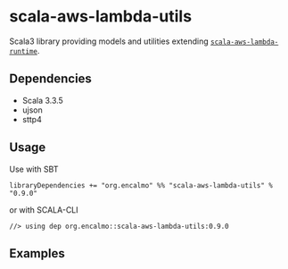 # scala-aws-lambda-utils

Scala3 library providing models and utilities extending [`scala-aws-lambda-runtime`](https://github.com/encalmo/scala-aws-lambda-runtime).

## Dependencies

- Scala 3.3.5
- ujson
- sttp4

## Usage

Use with SBT

    libraryDependencies += "org.encalmo" %% "scala-aws-lambda-utils" % "0.9.0"

or with SCALA-CLI

    //> using dep org.encalmo::scala-aws-lambda-utils:0.9.0

## Examples


